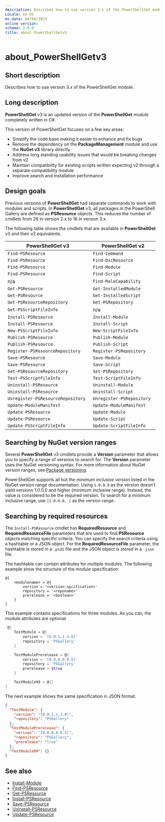 ```yaml
---
description: Describes how to use version 3.x of the PowerShellGet module.
Locale: en-US
ms.date: 04/04/2023
online version:
schema: 2.0.0
title: about PowerShellGetv3
---
```

# about_PowerShellGetv3

## Short description
Describes how to use version 3.x of the PowerShellGet module.

## Long description

**PowerShellGet** v3 is an updated version of the **PowerShellGet** module completely written in C#.

This version of PowerShellGet focuses on a few key areas:

- Simplify the code base making it easier to enhance and fix bugs
- Remove the dependency on the **PackageManagement** module and use the **NuGet v3** library
  directly
- Address long standing usability issues that would be breaking changes from v2
- Maintain compatibility for existing scripts written expecting v2 through a separate compatibility
  module
- Improve search and installation performance

## Design goals

Previous versions of **PowerShellGet** had separate commands to work with modules and scripts. In
**PowerShellGet** v3, all packages in the PowerShell Gallery are defined as **PSResource** objects.
This reduces the number of cmdlets from 26 in version 2.x to 16 in version 3.x.

The following table shows the cmdlets that are available in **PowerShellGet** v3 and their v2
equivalents.

|          PowerShellGet v3          |      PowerShellGet v2      |
| ---------------------------------- | -------------------------- |
| `Find-PSResource                 ` | `Find-Command            ` |
| `Find-PSResource                 ` | `Find-DscResource        ` |
| `Find-PSResource                 ` | `Find-Module             ` |
| `Find-PSResource`                  | `Find-Script`              |
| n/a                                | `Find-RoleCapability`      |
| `Get-PSResource`                   | `Get-InstalledModule`      |
| `Get-PSResource`                   | `Get-InstalledScript`      |
| `Get-PSResourceRepository`         | `Get-PSRepository`         |
| `Get-PSScriptFileInfo`             | n/a                        |
| `Install-PSResource`               | `Install-Module`           |
| `Install-PSResource`               | `Install-Script`           |
| `New-PSScriptFileInfo`             | `New-ScriptFileInfo`       |
| `Publish-PSResource`               | `Publish-Module`           |
| `Publish-PSResource`               | `Publish-Script`           |
| `Register-PSResourceRepository`    | `Register-PSRepository`    |
| `Save-PSResource`                  | `Save-Module`              |
| `Save-PSResource`                  | `Save-Script`              |
| `Set-PSResourceRepository`         | `Set-PSRepository`         |
| `Test-PSScriptFileInfo`            | `Test-ScriptFileInfo`      |
| `Uninstall-PSResource`             | `Uninstall-Module`         |
| `Uninstall-PSResource`             | `Uninstall-Script`         |
| `Unregister-PSResourceRepository`  | `Unregister-PSRepository`  |
| `Update-ModuleManifest`            | `Update-ModuleManifest`    |
| `Update-PSResource`                | `Update-Module`            |
| `Update-PSResource`                | `Update-Script`            |
| `Update-PSScriptFileInfo`          | `Update-ScriptFileInfo`    |


## Searching by NuGet version ranges

Several **PowerShellGet** v3 cmdlets provide a **Version** parameter that allows you to specify a
range of versions to search for. The **Version** parameter uses the NuGet versioning syntax. For
more information about NuGet version ranges, see
[Package versioning](/nuget/concepts/package-versioning#version-ranges).

PowerShellGet supports all but the _minimum inclusive version_ listed in the NuGet version range
documentation. Using `1.0.0.0` as the version doesn't yield versions 1.0.0.0 and higher (minimum
inclusive range). Instead, the value is considered to be the required version. To search for a
minimum inclusive range, use `[1.0.0.0, ]` as the version range.

## Searching by required resources

The `Install-PSResource` cmdlet has **RequiredResource** and **RequiredResourceFile** parameters
that are used to find **PSResource** objects matching specific criteria. You can specify the search
criteria using a hashtable or a JSON object. For the **RequiredResourceFile** parameter, the
hashtable is stored in a `.psd1` file and the JSON object is stored in a `.json` file.

The hashtable can contain attributes for multiple modules. The following example show the structure
of the module specification:

```Syntax
@{
    <modulename> = @{
        version = '<version-spcification>'
        repository = '<reponame>'
        prerelease = '<boolean>'
    }
}
```

This example contains specifications for three modules. As you can, the module attributes are
optional.

```powershell
 @{
    TestModule = @{
        version = '[0.0.1,1.3.0]'
        repository = 'PSGallery'
    }

    TestModulePrerelease = @{
        version = '[0.0.0,0.0.5]'
        repository = 'PSGallery'
        prerelease = $true
    }

    TestModule99 = @{}
}
```

The next example shows the same specification in JSON format.

```json
{
  "TestModule": {
    "version": "[0.0.1,1.3.0)",
    "repository": "PSGallery"
  },
  "TestModulePrerelease": {
    "version": "[0.0.0,0.0.5]",
    "repository": "PSGallery",
    "prerelease": "true"
  },
  "TestModule99": {}
}
```

## See also

- [Install-Module](../Install-Module.md)
- [Find-PSResource](../Find-PSResource.md)
- [Get-PSResource](../Get-PSResource.md)
- [Install-PSResource](../Install-PSResource.md)
- [Save-PSResource](../Save-PSResource.md)
- [Uninstall-PSResource](../Uninstall-PSResource.md)
- [Update-PSResource](../Update-PSResource.md)
